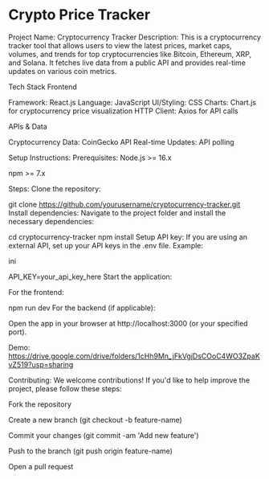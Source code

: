 # Crypto Price Tracker

Project Name: Cryptocurrency Tracker
Description:
This is a cryptocurrency tracker tool that allows users to view the latest prices, market caps, volumes, and trends for top cryptocurrencies like Bitcoin, Ethereum, XRP, and Solana. It fetches live data from a public API and provides real-time updates on various coin metrics.

Tech Stack
Frontend

Framework: React.js
Language: JavaScript
UI/Styling: CSS
Charts: Chart.js for cryptocurrency price visualization
HTTP Client: Axios for API calls

APIs & Data

Cryptocurrency Data: CoinGecko API
Real-time Updates: API polling

Setup Instructions:
Prerequisites:
Node.js >= 16.x

npm >= 7.x

Steps:
Clone the repository:

git clone https://github.com/yourusername/cryptocurrency-tracker.git
Install dependencies: Navigate to the project folder and install the necessary dependencies:


cd cryptocurrency-tracker
npm install
Setup API key: If you are using an external API, set up your API keys in the .env file. Example:

ini

API_KEY=your_api_key_here
Start the application:

For the frontend:


npm run dev
For the backend (if applicable):

Open the app in your browser at http://localhost:3000 (or your specified port).

Demo:
https://drive.google.com/drive/folders/1cHh9Mn_jFkVgjDsCOoC4WO3ZpaKvZ519?usp=sharing



Contributing:
We welcome contributions! If you'd like to help improve the project, please follow these steps:

Fork the repository

Create a new branch (git checkout -b feature-name)

Commit your changes (git commit -am 'Add new feature')

Push to the branch (git push origin feature-name)

Open a pull request

